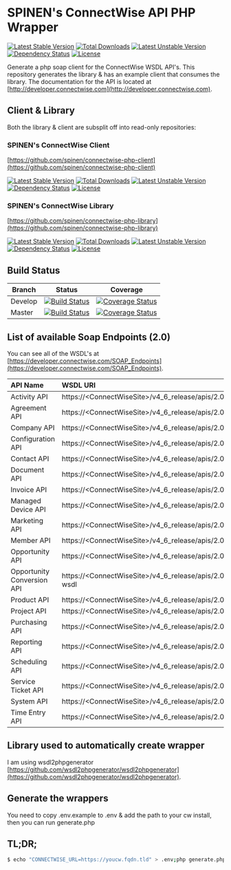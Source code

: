 # SPINEN's ConnectWise API PHP Wrapper

[![Latest Stable Version](https://poser.pugx.org/spinen/connectwise-php-generator/v/stable)](https://packagist.org/packages/spinen/connectwise-php-generator)
[![Total Downloads](https://poser.pugx.org/spinen/connectwise-php-generator/downloads)](https://packagist.org/packages/spinen/connectwise-php-generator)
[![Latest Unstable Version](https://poser.pugx.org/spinen/connectwise-php-generator/v/unstable)](https://packagist.org/packages/spinen/connectwise-php-generator)
[![Dependency Status](https://www.versioneye.com/php/spinen:laravel-garbage-man/0.1.1/badge.svg)](https://www.versioneye.com/php/spinen:laravel-garbage-man/0.1.1)
[![License](https://poser.pugx.org/spinen/connectwise-php-generator/license)](https://packagist.org/packages/spinen/connectwise-php-generator)

Generate a php soap client for the ConnectWise WSDL API's. This repository generates the library & has an example client that consumes the library. The documentation for the API is located at [http://developer.connectwise.com](http://developer.connectwise.com).

## Client & Library

Both the library & client are subsplit off into read-only repositories:

### SPINEN's ConnectWise Client

[https://github.com/spinen/connectwise-php-client](https://github.com/spinen/connectwise-php-client)

[![Latest Stable Version](https://poser.pugx.org/spinen/connectwise-php-client/v/stable)](https://packagist.org/packages/spinen/connectwise-php-client)
[![Total Downloads](https://poser.pugx.org/spinen/connectwise-php-client/downloads)](https://packagist.org/packages/spinen/connectwise-php-client)
[![Latest Unstable Version](https://poser.pugx.org/spinen/connectwise-php-client/v/unstable)](https://packagist.org/packages/spinen/connectwise-php-client)
[![Dependency Status](https://www.versioneye.com/php/spinen:laravel-garbage-man/0.1.1/badge.svg)](https://www.versioneye.com/php/spinen:laravel-garbage-man/0.1.1)
[![License](https://poser.pugx.org/spinen/connectwise-php-client/license)](https://packagist.org/packages/spinen/connectwise-php-client)

### SPINEN's ConnectWise Library

[https://github.com/spinen/connectwise-php-library](https://github.com/spinen/connectwise-php-library)

[![Latest Stable Version](https://poser.pugx.org/spinen/connectwise-php-library/v/stable)](https://packagist.org/packages/spinen/connectwise-php-library)
[![Total Downloads](https://poser.pugx.org/spinen/connectwise-php-library/downloads)](https://packagist.org/packages/spinen/connectwise-php-library)
[![Latest Unstable Version](https://poser.pugx.org/spinen/connectwise-php-library/v/unstable)](https://packagist.org/packages/spinen/connectwise-php-library)
[![Dependency Status](https://www.versioneye.com/php/spinen:laravel-garbage-man/0.1.1/badge.svg)](https://www.versioneye.com/php/spinen:laravel-garbage-man/0.1.1)
[![License](https://poser.pugx.org/spinen/connectwise-php-library/license)](https://packagist.org/packages/spinen/connectwise-php-library)

## Build Status

| Branch | Status | Coverage |
| ------ | :----: | :------: |
| Develop | [![Build Status](https://travis-ci.org/spinen/connectwise-php-generator.svg?branch=develop)](https://travis-ci.org/spinen/connectwise-php-generator) | [![Coverage Status](https://coveralls.io/repos/spinen/connectwise-php-generator/badge.svg?branch=develop&service=github)](https://coveralls.io/github/spinen/connectwise-php-generator?branch=develop) |
| Master | [![Build Status](https://travis-ci.org/spinen/connectwise-php-generator.svg?branch=master)](https://travis-ci.org/spinen/connectwise-php-generator) | [![Coverage Status](https://coveralls.io/repos/spinen/connectwise-php-generator/badge.svg?branch=master&service=github)](https://coveralls.io/github/spinen/connectwise-php-generator?branch=master) |

## List of available Soap Endpoints (2.0)

You can see all of the WSDL's at [https://developer.connectwise.com/SOAP_Endpoints](https://developer.connectwise.com/SOAP_Endpoints).

| API Name | WSDL URI |
|:-----|:----|
| Activity API | https://&lt;ConnectWiseSite&gt;/v4_6_release/apis/2.0/ActivityApi.asmx?wsdl |
| Agreement API | https://&lt;ConnectWiseSite&gt;/v4_6_release/apis/2.0/AgreementApi.asmx?wsdl |
| Company API | https://&lt;ConnectWiseSite&gt;/v4_6_release/apis/2.0/CompanyApi.asmx?wsdl |
| Configuration API | https://&lt;ConnectWiseSite&gt;/v4_6_release/apis/2.0/ConfigurationAPI.asmx?wsdl | 
| Contact API | https://&lt;ConnectWiseSite&gt;/v4_6_release/apis/2.0/ContactApi.asmx?wsdl |
| Document API | https://&lt;ConnectWiseSite&gt;/v4_6_release/apis/2.0/DocumentApi.asmx?wsdl |
| Invoice API | https://&lt;ConnectWiseSite&gt;/v4_6_release/apis/2.0/InvoiceApi.asmx?wsdl |
| Managed Device API | https://&lt;ConnectWiseSite&gt;/v4_6_release/apis/2.0/ManagedDeviceApi.asmx?wsdl |
| Marketing API | https://&lt;ConnectWiseSite&gt;/v4_6_release/apis/2.0/MarketingApi.asmx?wsdl |
| Member API | https://&lt;ConnectWiseSite&gt;/v4_6_release/apis/2.0/MemberApi.asmx?wsdl |
| Opportunity API | https://&lt;ConnectWiseSite&gt;/v4_6_release/apis/2.0/OpportunityApi.asmx?wsdl |
| Opportunity Conversion API | https://&lt;ConnectWiseSite&gt;/v4_6_release/apis/2.0/OpportunityConversionApi.asmx?wsdl |
| Product API | https://&lt;ConnectWiseSite&gt;/v4_6_release/apis/2.0/ProductApi.asmx?wsdl |
| Project API | https://&lt;ConnectWiseSite&gt;/v4_6_release/apis/2.0/ProjectApi.asmx?wsdl |
| Purchasing API | https://&lt;ConnectWiseSite&gt;/v4_6_release/apis/2.0/PurchasingApi.asmx?wsdl |
| Reporting API | https://&lt;ConnectWiseSite&gt;/v4_6_release/apis/2.0/ReportingApi.asmx?wsdl |
| Scheduling API | https://&lt;ConnectWiseSite&gt;/v4_6_release/apis/2.0/SchedulingApi.asmx?wsdl |
| Service Ticket API | https://&lt;ConnectWiseSite&gt;/v4_6_release/apis/2.0/ServiceTicketApi.asmx?wsdl |
| System API | https://&lt;ConnectWiseSite&gt;/v4_6_release/apis/2.0/SystemApi.asmx?wsdl |
| Time Entry API | https://&lt;ConnectWiseSite&gt;/v4_6_release/apis/2.0/TimeEntryApi.asmx?wsdl |

## Library used to automatically create wrapper

I am using wsdl2phpgenerator [https://github.com/wsdl2phpgenerator/wsdl2phpgenerator](https://github.com/wsdl2phpgenerator/wsdl2phpgenerator).

## Generate the wrappers

You need to copy .env.example to .env & add the path to your cw install, then you can run generate.php

## TL;DR;

```bash
$ echo "CONNECTWISE_URL=https://youcw.fqdn.tld" > .env;php generate.php
```
